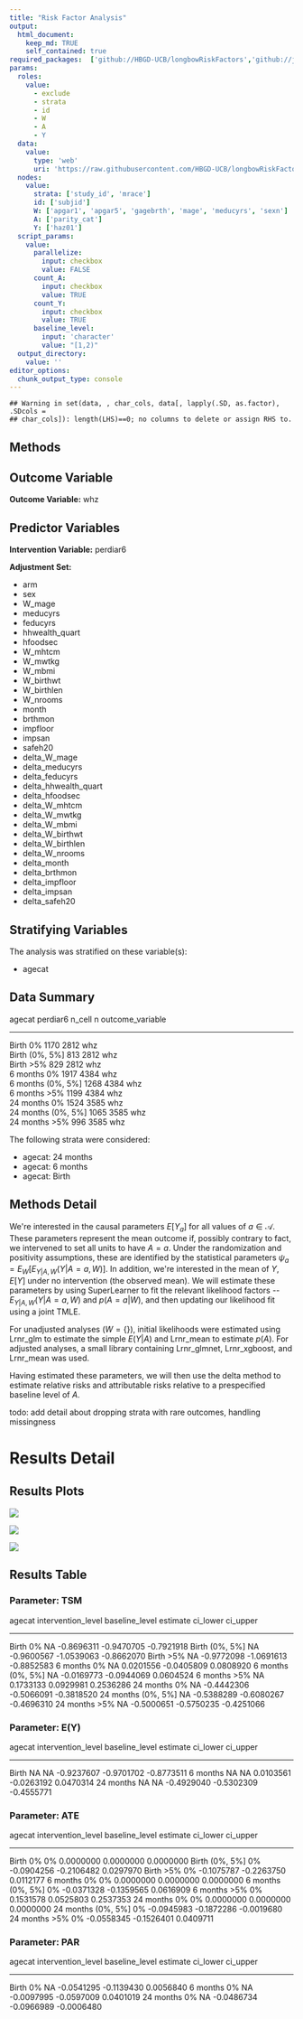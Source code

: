 ```yaml
---
title: "Risk Factor Analysis"
output: 
  html_document:
    keep_md: TRUE
    self_contained: true
required_packages:  ['github://HBGD-UCB/longbowRiskFactors','github://jeremyrcoyle/skimr@vector_types', 'github://tlverse/delayed']
params:
  roles:
    value:
      - exclude
      - strata
      - id
      - W
      - A
      - Y
  data: 
    value: 
      type: 'web'
      uri: 'https://raw.githubusercontent.com/HBGD-UCB/longbowRiskFactors/master/inst/sample_data/birthwt_data.rdata'
  nodes:
    value:
      strata: ['study_id', 'mrace']
      id: ['subjid']
      W: ['apgar1', 'apgar5', 'gagebrth', 'mage', 'meducyrs', 'sexn']
      A: ['parity_cat']
      Y: ['haz01']
  script_params:
    value:
      parallelize:
        input: checkbox
        value: FALSE
      count_A:
        input: checkbox
        value: TRUE
      count_Y:
        input: checkbox
        value: TRUE        
      baseline_level:
        input: 'character'
        value: "[1,2)"
  output_directory:
    value: ''
editor_options: 
  chunk_output_type: console
---
```







```
## Warning in set(data, , char_cols, data[, lapply(.SD, as.factor), .SDcols =
## char_cols]): length(LHS)==0; no columns to delete or assign RHS to.
```

## Methods
## Outcome Variable

**Outcome Variable:** whz

## Predictor Variables

**Intervention Variable:** perdiar6

**Adjustment Set:**

* arm
* sex
* W_mage
* meducyrs
* feducyrs
* hhwealth_quart
* hfoodsec
* W_mhtcm
* W_mwtkg
* W_mbmi
* W_birthwt
* W_birthlen
* W_nrooms
* month
* brthmon
* impfloor
* impsan
* safeh20
* delta_W_mage
* delta_meducyrs
* delta_feducyrs
* delta_hhwealth_quart
* delta_hfoodsec
* delta_W_mhtcm
* delta_W_mwtkg
* delta_W_mbmi
* delta_W_birthwt
* delta_W_birthlen
* delta_W_nrooms
* delta_month
* delta_brthmon
* delta_impfloor
* delta_impsan
* delta_safeh20

## Stratifying Variables

The analysis was stratified on these variable(s):

* agecat

## Data Summary

agecat      perdiar6    n_cell      n  outcome_variable 
----------  ---------  -------  -----  -----------------
Birth       0%            1170   2812  whz              
Birth       (0%, 5%]       813   2812  whz              
Birth       >5%            829   2812  whz              
6 months    0%            1917   4384  whz              
6 months    (0%, 5%]      1268   4384  whz              
6 months    >5%           1199   4384  whz              
24 months   0%            1524   3585  whz              
24 months   (0%, 5%]      1065   3585  whz              
24 months   >5%            996   3585  whz              


The following strata were considered:

* agecat: 24 months
* agecat: 6 months
* agecat: Birth



## Methods Detail

We're interested in the causal parameters $E[Y_a]$ for all values of $a \in \mathcal{A}$. These parameters represent the mean outcome if, possibly contrary to fact, we intervened to set all units to have $A=a$. Under the randomization and positivity assumptions, these are identified by the statistical parameters $\psi_a=E_W[E_{Y|A,W}(Y|A=a,W)]$.  In addition, we're interested in the mean of $Y$, $E[Y]$ under no intervention (the observed mean). We will estimate these parameters by using SuperLearner to fit the relevant likelihood factors -- $E_{Y|A,W}(Y|A=a,W)$ and $p(A=a|W)$, and then updating our likelihood fit using a joint TMLE.

For unadjusted analyses ($W=\{\}$), initial likelihoods were estimated using Lrnr_glm to estimate the simple $E(Y|A)$ and Lrnr_mean to estimate $p(A)$. For adjusted analyses, a small library containing Lrnr_glmnet, Lrnr_xgboost, and Lrnr_mean was used.

Having estimated these parameters, we will then use the delta method to estimate relative risks and attributable risks relative to a prespecified baseline level of $A$.

todo: add detail about dropping strata with rare outcomes, handling missingness







# Results Detail

## Results Plots
![](/tmp/617f71cd-336d-4ba1-ad32-a1c4302834b1/2790664d-5d16-4290-96c5-ee72b9f18c6a/REPORT_files/figure-html/plot_tsm-1.png)<!-- -->



![](/tmp/617f71cd-336d-4ba1-ad32-a1c4302834b1/2790664d-5d16-4290-96c5-ee72b9f18c6a/REPORT_files/figure-html/plot_ate-1.png)<!-- -->



![](/tmp/617f71cd-336d-4ba1-ad32-a1c4302834b1/2790664d-5d16-4290-96c5-ee72b9f18c6a/REPORT_files/figure-html/plot_par-1.png)<!-- -->

## Results Table

### Parameter: TSM


agecat      intervention_level   baseline_level      estimate     ci_lower     ci_upper
----------  -------------------  ---------------  -----------  -----------  -----------
Birth       0%                   NA                -0.8696311   -0.9470705   -0.7921918
Birth       (0%, 5%]             NA                -0.9600567   -1.0539063   -0.8662070
Birth       >5%                  NA                -0.9772098   -1.0691613   -0.8852583
6 months    0%                   NA                 0.0201556   -0.0405809    0.0808920
6 months    (0%, 5%]             NA                -0.0169773   -0.0944069    0.0604524
6 months    >5%                  NA                 0.1733133    0.0929981    0.2536286
24 months   0%                   NA                -0.4442306   -0.5066091   -0.3818520
24 months   (0%, 5%]             NA                -0.5388289   -0.6080267   -0.4696310
24 months   >5%                  NA                -0.5000651   -0.5750235   -0.4251066


### Parameter: E(Y)


agecat      intervention_level   baseline_level      estimate     ci_lower     ci_upper
----------  -------------------  ---------------  -----------  -----------  -----------
Birth       NA                   NA                -0.9237607   -0.9701702   -0.8773511
6 months    NA                   NA                 0.0103561   -0.0263192    0.0470314
24 months   NA                   NA                -0.4929040   -0.5302309   -0.4555771


### Parameter: ATE


agecat      intervention_level   baseline_level      estimate     ci_lower     ci_upper
----------  -------------------  ---------------  -----------  -----------  -----------
Birth       0%                   0%                 0.0000000    0.0000000    0.0000000
Birth       (0%, 5%]             0%                -0.0904256   -0.2106482    0.0297970
Birth       >5%                  0%                -0.1075787   -0.2263750    0.0112177
6 months    0%                   0%                 0.0000000    0.0000000    0.0000000
6 months    (0%, 5%]             0%                -0.0371328   -0.1359565    0.0616909
6 months    >5%                  0%                 0.1531578    0.0525803    0.2537353
24 months   0%                   0%                 0.0000000    0.0000000    0.0000000
24 months   (0%, 5%]             0%                -0.0945983   -0.1872286   -0.0019680
24 months   >5%                  0%                -0.0558345   -0.1526401    0.0409711


### Parameter: PAR


agecat      intervention_level   baseline_level      estimate     ci_lower     ci_upper
----------  -------------------  ---------------  -----------  -----------  -----------
Birth       0%                   NA                -0.0541295   -0.1139430    0.0056840
6 months    0%                   NA                -0.0097995   -0.0597009    0.0401019
24 months   0%                   NA                -0.0486734   -0.0966989   -0.0006480
